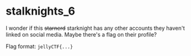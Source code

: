 # stalknights_6

I wonder if this ~~starnerd~~ starknight has any other accounts they haven't linked on social media. Maybe there's a flag on their profile?

Flag format: `jellyCTF{...}`